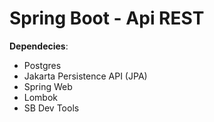 # Spring Boot - Api REST

**Dependecies**:

- Postgres
- Jakarta Persistence API (JPA)
- Spring Web
- Lombok
- SB Dev Tools
